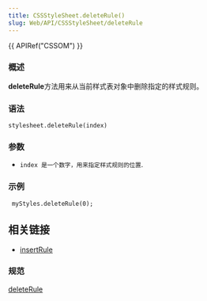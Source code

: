 ```yaml
---
title: CSSStyleSheet.deleteRule()
slug: Web/API/CSSStyleSheet/deleteRule
---
```

{{ APIRef("CSSOM") }}

### 概述

**deleteRule**方法用来从当前样式表对象中删除指定的样式规则。

### 语法

```plain
stylesheet.deleteRule(index)
```

### 参数

- `index 是一个数字，用来指定样式规则的位置`.

### 示例

```plain
 myStyles.deleteRule(0);
```

## 相关链接

- [insertRule](/zh-CN/DOM/CSSStyleSheet/insertRule)

### 规范

[deleteRule](http://www.w3.org/TR/2000/REC-DOM-Level-2-Style-20001113/css.html#CSS-CSSStyleSheet-deleteRule)
